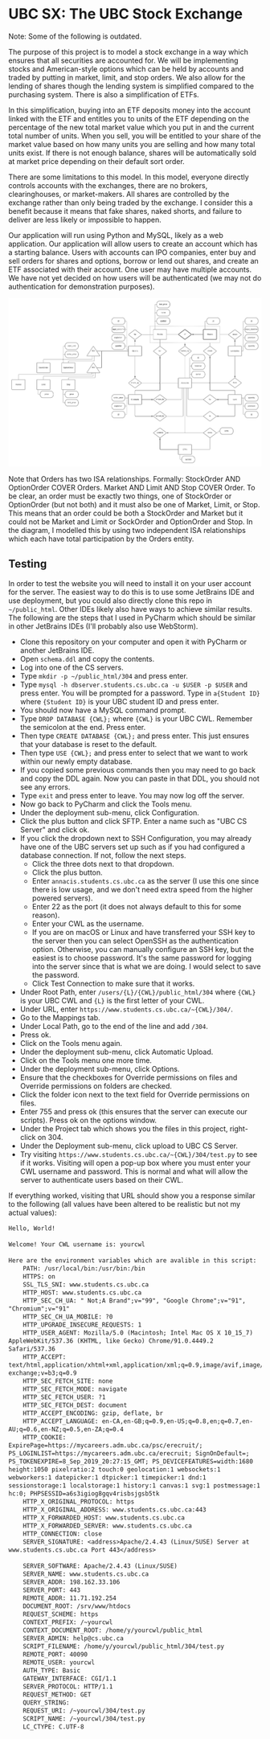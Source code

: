 # UBC SX: The UBC Stock Exchange

Note: Some of the following is outdated.

The purpose of this project is to model a stock exchange in a way which ensures that all securities are accounted for. 
We will be implementing stocks and American-style options which can be held by accounts and traded by putting in 
market, limit, and stop orders. We also allow for the lending of shares though the lending system is simplified 
compared to the purchasing system. There is also a simplification of ETFs.

In this simplification, buying into an ETF deposits money into the account linked with the ETF and entitles you to 
units of the ETF depending on the percentage of the new total market value which you put in and the current total 
number of units. When you sell, you will be entitled to your share of the market value based on how many units you are 
selling and how many total units exist. If there is not enough balance, shares will be automatically sold at market 
price depending on their default sort order.

There are some limitations to this model. In this model, everyone directly controls accounts with the exchanges, there 
are no brokers, clearinghouses, or market-makers. All shares are controlled by the exchange rather than only being 
traded by the exchange. I consider this a benefit because it means that fake shares, naked shorts, and failure to 
deliver are less likely or impossible to happen.

Our application will run using Python and MySQL, likely as a web application. Our application will allow users to 
create an account which has a starting balance. Users with accounts can IPO companies, enter buy and sell orders for 
shares and options, borrow or lend out shares, and create an ETF associated with their account. One user may have 
multiple accounts. We have not yet decided on how users will be authenticated (we may not do authentication for 
demonstration purposes).

![ER Diagram](images/ER.png)

Note that Orders has two ISA relationships. Formally: StockOrder AND OptionOrder COVER Orders. Market AND Limit AND 
Stop COVER Order. To be clear, an order must be exactly two things, one of StockOrder or OptionOrder (but not both) and 
it must also be one of Market, Limit, or Stop. This means that an order could be both a StockOrder and Market but it 
could not be Market and Limit or SockOrder and OptionOrder and Stop. In the diagram, I modelled this by using two 
independent ISA relationships which each have total participation by the Orders entity.

## Testing

In order to test the website you will need to install it on your user account for the server. The easiest way to do this
is to use some JetBrains IDE and use deployment, but you could also directly clone this repo in `~/public_html`. Other
IDEs likely also have ways to achieve similar results. The following are the steps that I used in PyCharm which should
be similar in other JetBrains IDEs (I'll probably also use WebStorm).

* Clone this repository on your computer and open it with PyCharm or another JetBrains IDE.
* Open `schema.ddl` and copy the contents.
* Log into one of the CS servers.
* Type `mkdir -p ~/public_html/304` and press enter.
* Type `mysql -h dbserver.students.cs.ubc.ca -u $USER -p $USER` and press enter. You will be prompted for a password.
  Type in `a{Student ID}` where `{Student ID}` is your UBC student ID and press enter.
* You should now have a MySQL command prompt.
* Type `DROP DATABASE {CWL};` where `{CWL}` is your UBC CWL. Remember the semicolon at the end. Press enter.
* Then type `CREATE DATABASE {CWL};` and press enter. This just ensures that your database is reset to the default.
* Then type `USE {CWL};` and press enter to select that we want to work within our newly empty database.
* If you copied some previous commands then you may need to go back and copy the DDL again. Now you can paste in
  that DDL, you should not see any errors.
* Type `exit` and press enter to leave. You may now log off the server.
* Now go back to PyCharm and click the Tools menu.
* Under the deployment sub-menu, click Configuration.
* Click the plus button and click SFTP. Enter a name such as "UBC CS Server" and click ok.
* If you click the dropdown next to SSH Configuration, you may already have one of the UBC servers set up such as if you
  had configured a database connection. If not, follow the next steps.
    * Click the three dots next to that dropdown.
    * Click the plus button.
    * Enter `annacis.students.cs.ubc.ca` as the server (I use this one since there is low usage, and we don't need extra
      speed from the higher powered servers).
    * Enter 22 as the port (it does not always default to this for some reason).
    * Enter your CWL as the username.
    * If you are on macOS or Linux and have transferred your SSH key to the server then you can select OpenSSH as the
      authentication option. Otherwise, you can manually configure an SSH key, but the easiest is to choose password.
      It's the same password for logging into the server since that is what we are doing. I would select to save the
      password.
    * Click Test Connection to make sure that it works.
* Under Root Path, enter `/users/{L}/{CWL}/public_html/304` where `{CWL}` is your UBC CWL and `{L}` is the first
  letter of your CWL.
* Under URL, enter `https://www.students.cs.ubc.ca/~{CWL}/304/`.
* Go to the Mappings tab.
* Under Local Path, go to the end of the line and add `/304`.
* Press ok.
* Click on the Tools menu again.
* Under the deployment sub-menu, click Automatic Upload.
* Click on the Tools menu one more time.
* Under the deployment sub-menu, click Options.
* Ensure that the checkboxes for Override permissions on files and Override permissions on folders are checked.
* Click the folder icon next to the text field for Override permissions on files.
* Enter 755 and press ok (this ensures that the server can execute our scripts). Press ok on the options window.
* Under the Project tab which shows you the files in this project, right-click on 304.
* Under the Deployment sub-menu, click upload to UBC CS Server.
* Try visiting `https://www.students.cs.ubc.ca/~{CWL}/304/test.py` to see if it works. Visiting will open a pop-up box
  where you must enter your CWL username and password. This is normal and what will allow the server to authenticate
  users based on their CWL.
  
If everything worked, visiting that URL should show you a response similar to the following (all values have been
altered to be realistic but not my actual values):
```
Hello, World!

Welcome! Your CWL username is: yourcwl

Here are the environment variables which are avalible in this script:
    PATH: /usr/local/bin:/usr/bin:/bin
    HTTPS: on
    SSL_TLS_SNI: www.students.cs.ubc.ca
    HTTP_HOST: www.students.cs.ubc.ca
    HTTP_SEC_CH_UA: " Not;A Brand";v="99", "Google Chrome";v="91", "Chromium";v="91"
    HTTP_SEC_CH_UA_MOBILE: ?0
    HTTP_UPGRADE_INSECURE_REQUESTS: 1
    HTTP_USER_AGENT: Mozilla/5.0 (Macintosh; Intel Mac OS X 10_15_7) AppleWebKit/537.36 (KHTML, like Gecko) Chrome/91.0.4449.2 Safari/537.36
    HTTP_ACCEPT: text/html,application/xhtml+xml,application/xml;q=0.9,image/avif,image/webp,image/apng,*/*;q=0.8,application/signed-exchange;v=b3;q=0.9
    HTTP_SEC_FETCH_SITE: none
    HTTP_SEC_FETCH_MODE: navigate
    HTTP_SEC_FETCH_USER: ?1
    HTTP_SEC_FETCH_DEST: document
    HTTP_ACCEPT_ENCODING: gzip, deflate, br
    HTTP_ACCEPT_LANGUAGE: en-CA,en-GB;q=0.9,en-US;q=0.8,en;q=0.7,en-AU;q=0.6,en-NZ;q=0.5,en-ZA;q=0.4
    HTTP_COOKIE: ExpirePage=https://mycareers.adm.ubc.ca/psc/erecruit/; PS_LOGINLIST=https://mycareers.adm.ubc.ca/erecruit; SignOnDefault=; PS_TOKENEXPIRE=8_Sep_2019_20:27:15_GMT; PS_DEVICEFEATURES=width:1680 height:1050 pixelratio:2 touch:0 geolocation:1 websockets:1 webworkers:1 datepicker:1 dtpicker:1 timepicker:1 dnd:1 sessionstorage:1 localstorage:1 history:1 canvas:1 svg:1 postmessage:1 hc:0; PHPSESSID=a6s3igiog8gqv4risbsjgsb5tk
    HTTP_X_ORIGINAL_PROTOCOL: https
    HTTP_X_ORIGINAL_ADDRESS: www.students.cs.ubc.ca:443
    HTTP_X_FORWARDED_HOST: www.students.cs.ubc.ca
    HTTP_X_FORWARDED_SERVER: www.students.cs.ubc.ca
    HTTP_CONNECTION: close
    SERVER_SIGNATURE: <address>Apache/2.4.43 (Linux/SUSE) Server at www.students.cs.ubc.ca Port 443</address>

    SERVER_SOFTWARE: Apache/2.4.43 (Linux/SUSE)
    SERVER_NAME: www.students.cs.ubc.ca
    SERVER_ADDR: 198.162.33.106
    SERVER_PORT: 443
    REMOTE_ADDR: 11.71.192.254
    DOCUMENT_ROOT: /srv/www/htdocs
    REQUEST_SCHEME: https
    CONTEXT_PREFIX: /~yourcwl
    CONTEXT_DOCUMENT_ROOT: /home/y/yourcwl/public_html
    SERVER_ADMIN: help@cs.ubc.ca
    SCRIPT_FILENAME: /home/y/yourcwl/public_html/304/test.py
    REMOTE_PORT: 40090
    REMOTE_USER: yourcwl
    AUTH_TYPE: Basic
    GATEWAY_INTERFACE: CGI/1.1
    SERVER_PROTOCOL: HTTP/1.1
    REQUEST_METHOD: GET
    QUERY_STRING: 
    REQUEST_URI: /~yourcwl/304/test.py
    SCRIPT_NAME: /~yourcwl/304/test.py
    LC_CTYPE: C.UTF-8
```
